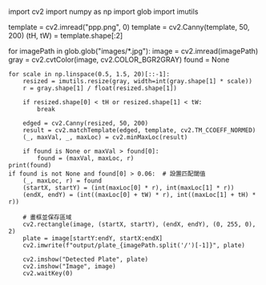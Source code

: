 import cv2
import numpy as np
import glob
import imutils

template = cv2.imread("ppp.png", 0)
template = cv2.Canny(template, 50, 200)
(tH, tW) = template.shape[:2]

for imagePath in glob.glob("images/*.jpg"):
    image = cv2.imread(imagePath)
    gray = cv2.cvtColor(image, cv2.COLOR_BGR2GRAY)
    found = None

    for scale in np.linspace(0.5, 1.5, 20)[::-1]:
        resized = imutils.resize(gray, width=int(gray.shape[1] * scale))
        r = gray.shape[1] / float(resized.shape[1])

        if resized.shape[0] < tH or resized.shape[1] < tW:
            break

        edged = cv2.Canny(resized, 50, 200)
        result = cv2.matchTemplate(edged, template, cv2.TM_CCOEFF_NORMED)
        (_, maxVal, _, maxLoc) = cv2.minMaxLoc(result)

        if found is None or maxVal > found[0]:
            found = (maxVal, maxLoc, r)
    print(found)
    if found is not None and found[0] > 0.06:  # 設置匹配閾值
        (_, maxLoc, r) = found
        (startX, startY) = (int(maxLoc[0] * r), int(maxLoc[1] * r))
        (endX, endY) = (int((maxLoc[0] + tW) * r), int((maxLoc[1] + tH) * r))

        # 畫框並保存區域
        cv2.rectangle(image, (startX, startY), (endX, endY), (0, 255, 0), 2)
        plate = image[startY:endY, startX:endX]
        cv2.imwrite(f"output/plate_{imagePath.split('/')[-1]}", plate)

        cv2.imshow("Detected Plate", plate)
        cv2.imshow("Image", image)
        cv2.waitKey(0)
